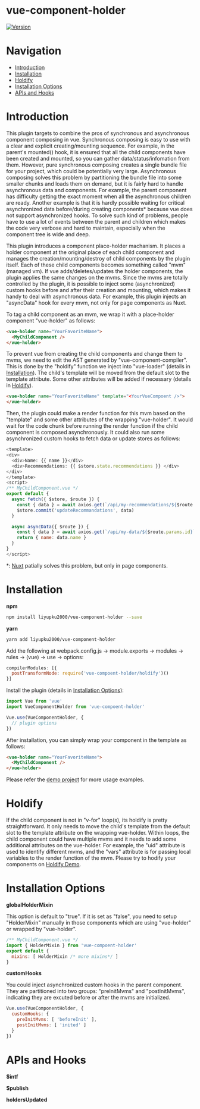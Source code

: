 # vue-component-holder

[![Version](https://img.shields.io/npm/v/vue-component-holder.svg)](https://www.npmjs.com/package/vue-component-holder)

# Navigation

- [Introduction](#Introduction)
- [Installation](#Installation)
- [Holdify](#Holdify)
- [Installation Options](#InstallationOptions)
- [APIs and Hooks](#APIs\sand\sHooks)

# Introduction

This plugin targets to combine the pros of synchronous and asynchronous component composing in vue. Synchronous composing is easy to use with a clear and explicit creating/mounting sequence. For example, in the parent's mounted() hook, it is ensured that all the child components have been created and mounted, so you can gather data/status/infomation from them. However, pure synchronous composing creates a single bundle file for your project, which could be potentially very large. Asynchronous composing solves this problem by partitioning the bundle file into some smaller chunks and loads them on demand, but it is fairly hard to handle asynchronous data and components. For example, the parent component has difficulty getting the exact moment when all the asynchronous children are ready. Another example is that it is hardly possible waiting for critical asynchronized data before/during creating components* because vue does not support asynchronized hooks. To solve such kind of problems, people have to use a lot of events between the parent and children which makes the code very verbose and hard to maintain, especially when the component tree is wide and deep.

This plugin introduces a component place-holder machanism. It places a holder component at the original place of each child component and manages the creation/mounting/destroy of child components by the plugin itself. Each of these child components becomes something called "mvm" (managed vm). If vue adds/deletes/updates the holder components, the plugin applies the same changes on the mvms. Since the mvms are totally controlled by the plugin, it is possible to inject some (asynchronized) custom hooks before and after their creation and mounting, which makes it handy to deal with asynchronous data. For example, this plugin injects an "asyncData" hook for every mvm, not only for page components as Nuxt.

To tag a child component as an mvm, we wrap it with a place-holder component "vue-holder" as follows:

```html
<vue-holder name="YourFavoriteName">
  <MyChildComponent />
</vue-holder>
```

To prevent vue from creating the child components and change them to mvms, we need to edit the AST generated by "vue-component-compiler". This is done by the "holdify" function we inject into "vue-loader" (details in [Installation](#Installation)). The child's template will be moved from the default slot to the template attribute. Some other attributes will be added if necessary (details in [Holdify](#Holdify)).

```html
<vue-holder name="YourFavoriteName" template="<YourVueCompoent />">
</vue-holder>
```

Then, the plugin could make a render function for this mvm based on the "template" and some other attributes of the wrapping "vue-holder". It would wait for the code chunk before running the render function if the child component is composed asynchronously. It could also run some asynchronized custom hooks to fetch data or update stores as follows:

```js
<template>
<div>
  <div>Name: {{ name }}</div>
  <div>Recommendations: {{ $store.state.recommendations }} </div>
</div>
</template>
<script>
/** MyChildComponent.vue */
export default {
  async fetch({ $store, $route }) {
    const { data } = await axios.get(`/api/my-recommendations/${$route.params.id}`)
    $store.commit('updateRecommandations', data)
  }

  async asyncData({ $route }) {
    const { data } = await axios.get(`/api/my-data/${$route.params.id}`)
    return { name: data.name }
  }
}
</script>
```


*: [Nuxt](https://nuxtjs.org/api/) patially solves this problem, but only in page components.


# Installation

**npm**

```bash
npm install liyupku2000/vue-component-holder --save
```

**yarn**

```bash
yarn add liyupku2000/vue-component-holder
```

Add the following at webpack.config.js -> module.exports -> modules -> rules -> (vue) -> use -> options:

```js
compilerModules: [{
  postTransformNode: require('vue-compoent-holder/holdify')()
}]
```

Install the plugin (details in [Installation Options](#InstallationOptions)):

```js
import Vue from 'vue'
import VueComponentHolder from 'vue-compoent-holder'

Vue.use(VueComponentHolder, {
  // plugin options
})
```

After installation, you can simply wrap your component in the template as follows:

```html
<vue-holder name="YourFavoriteName">
  <MyChildComponent />
</vue-holder>
```

Please refer the [demo project](https://github.com/liyupku2000/vue-component-holder) for more usage examples.

# Holdify

If the child component is not in "v-for" loop(s), its holdify is pretty straightforward. It only needs to move the child's template from the default slot to the template attribute on the wrapping vue-holder. Within loops, the child component could have multiple mvms and it needs to add some additional attributes on the vue-holder. For example, the "uid" attribute is used to identify different mvms, and the "vars" attribute is for passing local variables to the render function of the mvm. Please try to hodify your components on [Holdify Demo](https://github.com/liyupku2000/vue-component-holder).

# Installation Options

**globalHolderMixin**

This option is default to "true". If it is set as "false", you need to setup "HolderMixin" manually in those components which are using "vue-holder" or wrapped by "vue-holder".

```js
/** MyChildComponent.vue */
import { HolderMixin } from 'vue-compoent-holder'
export default {
  mixins: [ HolderMixin /* more mixins*/ ]
}
```

**customHooks**

You could inject asynchronized custom hooks in the parent component. They are partitioned into two groups: "preInitMvms" and "postInitMvms", indicating they are excuted before or after the mvms are initialized.

```js
Vue.use(VueComponentHolder, {
  customHooks: {
    preInitMvms: [ 'beforeInit' ],
    postInitMvms: [ 'inited' ]
  }
})
```

# APIs and Hooks

**$intf**

**$publish**

**holdersUpdated**